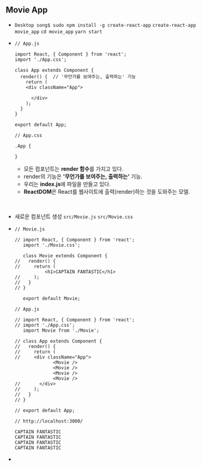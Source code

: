 ## Movie App

- `Desktop song$ sudo npm install -g create-react-app`
  `create-react-app movie_app`
  `cd movie_app`
  `yarn start`

- ```react
  // App.js

  import React, { Component } from 'react';
  import './App.css';

  class App extends Component {
    render() {	// '무언가를 보여주는, 출력하는' 기능
      return (
  	  <div className="App">
        
        </div>
      );
    }
  }

  export default App;
  ```

  ```react
  // App.css

  .App {
    
  }
  ```

  - 모든 컴포넌트는 **render 함수**를 가지고 있다.
  - render의 기능은 **'무언가를 보여주는, 출력하는'** 기능.
  - 우리는 **index.js**에 파일을 만들고 있다.
  - **ReactDOM**은 React를 웹사이트에 출력(render)하는 것을 도와주는 모델.

<br>

- 새로운 컴포넌트 생성
  `src/Movie.js`
  `src/Movie.css`


- ```react
  // Movie.js

  // import React, { Component } from 'react';
     import './Movie.css';

     class Movie extends Component {
  //   render() {
  //     return (
         	 <h1>CAPTAIN FANTASTIC</h1>
  //     );
  //   }
  // }

     export default Movie;
  ```

  ```react
  // App.js

  // import React, { Component } from 'react';
  // import './App.css';
     import Movie from './Movie';

  // class App extends Component {
  //   render() {	
  //     return (
  //  	 <div className="App">
        		<Movie />
        		<Movie />
        		<Movie />
        		<Movie />
  //       </div>
  //     );
  //   }
  // }

  // export default App;
  ```

  ```react
  // http://localhost:3000/

  CAPTAIN FANTASTIC
  CAPTAIN FANTASTIC
  CAPTAIN FANTASTIC
  CAPTAIN FANTASTIC
  ```

- ​